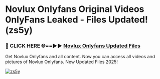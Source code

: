 # Novlux Onlyfans Original Videos 0nlyFans Leaked - Files Updated! (zs5y)

<h3>🔴 CLICK HERE 🌐==►► <a href="https://tinyurl.com/ehrbuxhb" rel="nofollow">Novlux Onlyfans Updated Files</a></h3>

Get Novlux Onlyfans and all content. Now you can access all videos and pictures of Novlux Onlyfans. New Updated Files 2025!

[![zs5y](https://i.imgur.com/lVYEuWS.gif)](https://tinyurl.com/ehrbuxhb)
